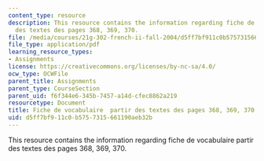 ```yaml
---
content_type: resource
description: This resource contains the information regarding fiche de vocabulaire  partir
  des textes des pages 368, 369, 370.
file: /media/courses/21g-302-french-ii-fall-2004/d5ff7bf911c0b5757315661190aeb32b_MIT21G_302_F04_vocab_M.pdf
file_type: application/pdf
learning_resource_types:
- Assignments
license: https://creativecommons.org/licenses/by-nc-sa/4.0/
ocw_type: OCWFile
parent_title: Assignments
parent_type: CourseSection
parent_uid: f6f344e6-345b-7457-a14d-cfec8862a219
resourcetype: Document
title: Fiche de vocabulaire  partir des textes des pages 368, 369, 370
uid: d5ff7bf9-11c0-b575-7315-661190aeb32b
---
```

This resource contains the information regarding fiche de vocabulaire  partir des textes des pages 368, 369, 370.